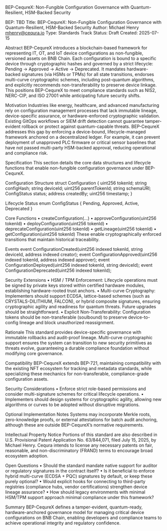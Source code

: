 
BEP-CequreX: Non-Fungible Configuration Governance with Quantum-Resilient, HSM-Backed Security

BEP: TBD
Title: BEP-CequreX: Non-Fungible Configuration Governance with Quantum-Resilient, HSM-Backed Security
Author: Michael Henry mhenry@cequra.io
Type: Standards Track
Status: Draft
Created: 2025-07-15

Abstract
BEP-CequreX introduces a blockchain-based framework for representing IT, OT, and IoT device configurations as non-fungible, versioned assets on BNB Chain. Each configuration is bound to a specific device through cryptographic hashes and governed by a strict lifecycle: Pending → Approved → Active → Deprecated.
It mandates hardware-backed signatures (via HSMs or TPMs) for all state transitions, endorses multi-curve cryptographic schemes, including post-quantum algorithms, and explicitly recommends non-transferability to preserve device linkage. This positions BEP-CequreX to meet compliance standards such as NIS2, NERC-CIP, and ISO 27001 while anticipating future security shifts.

Motivation
Industries like energy, healthcare, and advanced manufacturing rely on configuration management processes that lack immutable lineage, device-specific assurance, or hardware-enforced cryptographic validation. Existing GitOps workflows or SIEM drift detection cannot guarantee tamper-evident rollback or protect against quantum-capable threats.
BEP-CequreX addresses this gap by enforcing a device-bound, lifecycle-managed framework anchored on a decentralized ledger. For example, it can prevent deployment of unapproved PLC firmware or critical sensor baselines that have not passed multi-party HSM-backed approval, reducing operational and compliance risk.

Specification
This section details the core data structures and lifecycle functions that enable non-fungible configuration governance under BEP-CequreX.

Configuration Structure
struct Configuration {
    uint256 tokenId;
    string configHash;
    string deviceId;
    uint256 parentTokenId;
    string schemaURI;
    ConfigStatus status;
    address createdBy;
    uint256 timestamp;
}

Lifecycle Status
enum ConfigStatus {
    Pending,
    Approved,
    Active,
    Deprecated
}

Core Functions
•   createConfiguration(...)
•   approveConfiguration(uint256 tokenId)
•   deployConfiguration(uint256 tokenId)
•   deprecateConfiguration(uint256 tokenId)
•   getLineage(uint256 tokenId)
•   getConfiguration(uint256 tokenId)
These enable cryptographically enforced transitions that maintain historical traceability.

Events
event ConfigurationCreated(uint256 indexed tokenId, string deviceId, address indexed creator);
event ConfigurationApproved(uint256 indexed tokenId, address indexed approver);
event ConfigurationDeployed(uint256 indexed tokenId, string deviceId);
event ConfigurationDeprecated(uint256 indexed tokenId);

Security Extensions
•   HSM / TPM Enforcement: Lifecycle operations must be signed by private keys stored within certified hardware modules, establishing hardware-rooted trust anchors.
•   Multi-curve Cryptography: Implementers should support ECDSA, lattice-based schemes (such as CRYSTALS-DILITHIUM, FALCON), or hybrid composite signatures, ensuring cryptographic agility and readiness for quantum threats. Future upgrades should be straightforward.
•   Explicit Non-Transferability: Configuration tokens should be non-transferable (soulbound) to preserve device-to-config lineage and block unauthorized reassignment.

Rationale
This standard provides device-specific governance with immutable rollbacks and audit-proof lineage. Multi-curve cryptographic support ensures the system can transition to new security primitives as threats evolve, guaranteeing a durable compliance foundation without modifying core governance.

Compatibility
BEP-CequreX extends BEP-721, maintaining compatibility with the existing NFT ecosystem for tracking and metadata standards, while specializing these mechanics for non-transferable, compliance-grade configuration assets.

Security Considerations
•   Enforce strict role-based permissions and consider multi-signature schemes for critical lifecycle operations.
•   Implementers should design systems for cryptographic agility, allowing new algorithms or curves to be adopted without disruptive migrations.

Optional Implementation Notes
Systems may incorporate Merkle roots, zero-knowledge proofs, or external attestations for batch audit anchoring, although these are outside BEP-CequreX’s normative requirements.

Intellectual Property Notice
Portions of this standard are also described in U.S. Provisional Patent Application No. 63/844,071, filed July 15, 2025, by Michael Henry. Cequra intends to license any necessary patents on fair, reasonable, and non-discriminatory (FRAND) terms to encourage broad ecosystem adoption.

Open Questions
•   Should the standard mandate native support for auditor or regulatory signatures in the contract itself?
•   Is it beneficial to enforce hybrid multi-curve (ECDSA + PQC) signatures by default, or keep these purely optional?
•   Would explicit hooks for connecting to third-party registries (compliance hubs, vendor certifications) strengthen device lineage assurance?
•   How should legacy environments with minimal HSM/TPM support approach minimal compliance under this framework?

Summary
BEP-CequreX defines a tamper-evident, quantum-ready, hardware-anchored governance model for managing critical device configurations on BNB Chain, enabling developers and compliance teams to achieve operational integrity and regulatory confidence.
